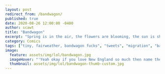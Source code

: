 ```yaml
---
layout: post
redirect_from: /bandwagon/
published: true
date: 2020-08-26 12:00:00 -0400
author: scawt
title: "Bandwagon"
excerpt: "Spring is in the air, the flowers are blooming, the sun is shining, the birds are singing th-- hey wait a minute I know that guy."
category: Comics
tags: ["tiny, fairweather, bandwagon fucks", "tweets", "migration", "baseball", "sports", "baseball goals", "based on a true story", "spring", "fuck birds", "Boston", "New England", "Red Sox"]
image:
  feature: assets/img/lol/bandwagon.jpg
  imageHover: "'Yeah okay if you love New England so much then name the entire 1978 Sox roster.' *chirp tweet chirp chirp* 'Oh I'm so sorry Mr. Remy, sir, I didn't recognize your new haircut.'"
  thumbnail: assets/img/lol/bandwagon-thumb-custom.jpg
---
```

